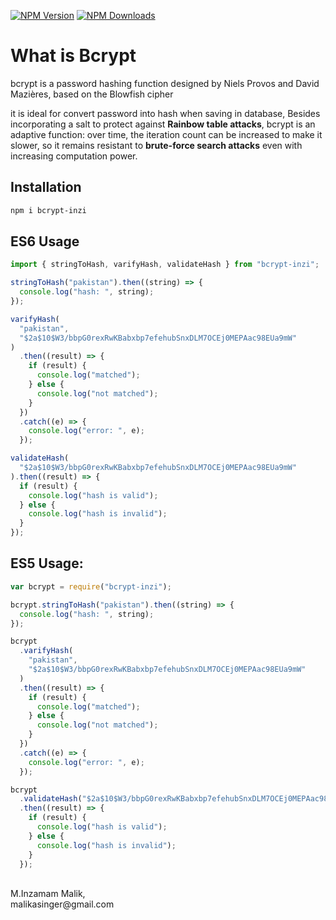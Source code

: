 [![NPM Version][npm-version-image]][npm-url]
[![NPM Downloads][npm-downloads-image]][npm-url]

[npm-downloads-image]: https://badgen.net/npm/dy/bcrypt-inzi
[npm-url]: https://npmjs.org/package/bcrypt-inzi
[npm-version-image]: https://badgen.net/npm/v/bcrypt-inzi

# What is Bcrypt

bcrypt is a password hashing function designed by Niels Provos and David Mazières, based on the Blowfish cipher

it is ideal for convert password into hash when saving in database, Besides incorporating a salt to protect against **Rainbow table attacks**, bcrypt is an adaptive function: over time, the iteration count can be increased to make it slower, so it remains resistant to **brute-force search attacks** even with increasing computation power.

## Installation

```bash
npm i bcrypt-inzi
```

## ES6 Usage

```js
import { stringToHash, varifyHash, validateHash } from "bcrypt-inzi";

stringToHash("pakistan").then((string) => {
  console.log("hash: ", string);
});

varifyHash(
  "pakistan",
  "$2a$10$W3/bbpG0rexRwKBabxbp7efehubSnxDLM7OCEj0MEPAac98EUa9mW"
)
  .then((result) => {
    if (result) {
      console.log("matched");
    } else {
      console.log("not matched");
    }
  })
  .catch((e) => {
    console.log("error: ", e);
  });

validateHash(
  "$2a$10$W3/bbpG0rexRwKBabxbp7efehubSnxDLM7OCEj0MEPAac98EUa9mW"
).then((result) => {
  if (result) {
    console.log("hash is valid");
  } else {
    console.log("hash is invalid");
  }
});
```

## ES5 Usage:

```js
var bcrypt = require("bcrypt-inzi");

bcrypt.stringToHash("pakistan").then((string) => {
  console.log("hash: ", string);
});

bcrypt
  .varifyHash(
    "pakistan",
    "$2a$10$W3/bbpG0rexRwKBabxbp7efehubSnxDLM7OCEj0MEPAac98EUa9mW"
  )
  .then((result) => {
    if (result) {
      console.log("matched");
    } else {
      console.log("not matched");
    }
  })
  .catch((e) => {
    console.log("error: ", e);
  });

bcrypt
  .validateHash("$2a$10$W3/bbpG0rexRwKBabxbp7efehubSnxDLM7OCEj0MEPAac98EUa9mW")
  .then((result) => {
    if (result) {
      console.log("hash is valid");
    } else {
      console.log("hash is invalid");
    }
  });
```

<br>
M.Inzamam Malik,<br>
malikasinger@gmail.com
